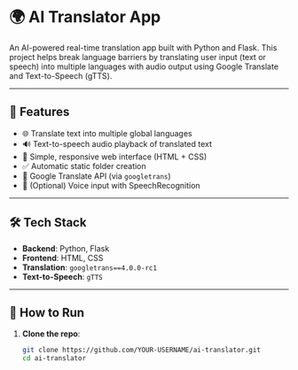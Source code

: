 # 🌍 AI Translator App

An AI-powered real-time translation app built with Python and Flask. This project helps break language barriers by translating user input (text or speech) into multiple languages with audio output using Google Translate and Text-to-Speech (gTTS).

---

## 🚀 Features

- 🌐 Translate text into multiple global languages
- 🔊 Text-to-speech audio playback of translated text
- 📱 Simple, responsive web interface (HTML + CSS)
- ✅ Automatic static folder creation
- 🎯 Google Translate API (via `googletrans`)
- 🎤 (Optional) Voice input with SpeechRecognition

---

## 🛠️ Tech Stack

- **Backend**: Python, Flask
- **Frontend**: HTML, CSS
- **Translation**: `googletrans==4.0.0-rc1`
- **Text-to-Speech**: `gTTS`

---

## 🧪 How to Run

1. **Clone the repo**:
   ```bash
   git clone https://github.com/YOUR-USERNAME/ai-translator.git
   cd ai-translator
